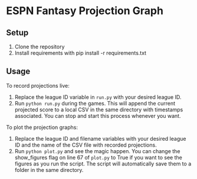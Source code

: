 # ESPN Fantasy Projection Graph


## Setup
1. Clone the repository
2. Install requirements with pip install -r requirements.txt

## Usage
To record projections live:

1. Replace the league ID variable in `run.py` with your desired league ID.
2. Run `python run.py` during the games. This will append the current projected score to a local CSV in the same directory with timestamps associated. You can stop and start this process whenever you want.

To plot the projection graphs:
1. Replace the league ID and filename variables with your desired league ID and the name of the CSV file with recorded projections.
2. Run `python plot.py` and see the magic happen. You can change the show_figures flag on line 67 of `plot.py` to True if you want to see the figures as you run the script. The script will automatically save them to a folder in the same directory.

